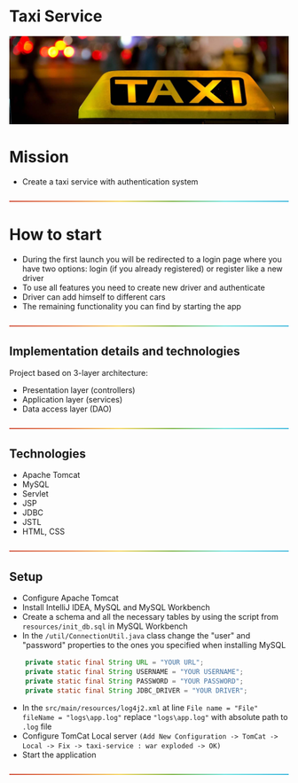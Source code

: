 # Taxi Service
![image](src/main/resources/taxi.jpg)

# Mission
* Create a taxi service with authentication system

![line](src/main/resources/rainbow.png)
# How to start
* During the first launch you will be redirected to a login page where you have two options: login (if you already registered)
  or register like a new driver
* To use all features you need to create new driver and authenticate
* Driver can add himself to different cars
* The remaining functionality you can find by starting the app

![line](src/main/resources/rainbow.png)
## Implementation details and technologies
Project based on 3-layer architecture:
* Presentation layer (controllers)
* Application layer (services)
* Data access layer (DAO)

![line](src/main/resources/rainbow.png)
## Technologies 
* Apache Tomcat
* MySQL
* Servlet
* JSP
* JDBC
* JSTL
* HTML, CSS

![line](src/main/resources/rainbow.png)
## Setup
* Configure Apache Tomcat
* Install IntelliJ IDEA, MySQL and MySQL Workbench
* Create a schema and all the necessary tables by using the script from `resources/init_db.sql` in MySQL Workbench
* In the `/util/ConnectionUtil.java` class change the "user" and "password" properties to the ones you specified when installing MySQL
```java
    private static final String URL = "YOUR URL";
    private static final String USERNAME = "YOUR USERNAME";
    private static final String PASSWORD = "YOUR PASSWORD";
    private static final String JDBC_DRIVER = "YOUR DRIVER";
```
* In the `src/main/resources/log4j2.xml` at line `File name = "File" fileName = "logs\app.log"` replace `"logs\app.log"` with absolute path to `.log` file
* Configure TomCat Local server `(Add New Configuration -> TomCat -> Local -> Fix -> taxi-service : war exploded -> OK)`
* Start the application

![line](src/main/resources/rainbow.png)
